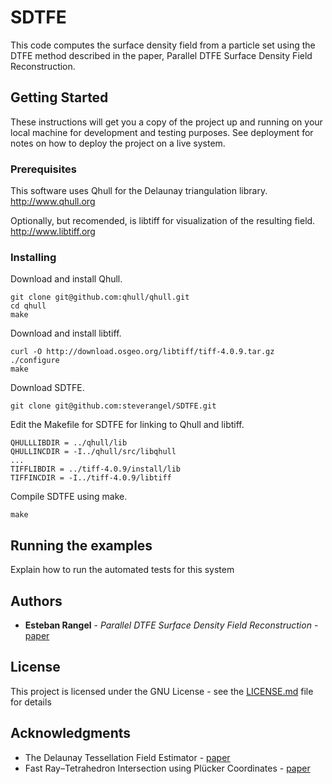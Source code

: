 # SDTFE
This code computes the surface density field from a particle set using the DTFE method described in the paper, Parallel DTFE Surface Density Field Reconstruction.  

## Getting Started

These instructions will get you a copy of the project up and running on your local machine for development and testing purposes. See deployment for notes on how to deploy the project on a live system.

### Prerequisites

This software uses Qhull for the Delaunay triangulation library. http://www.qhull.org

Optionally, but recomended, is libtiff for visualization of the resulting field. http://www.libtiff.org

### Installing

Download and install Qhull.

```
git clone git@github.com:qhull/qhull.git
cd qhull
make
```

Download and install libtiff.

```
curl -O http://download.osgeo.org/libtiff/tiff-4.0.9.tar.gz
./configure
make
```

Download SDTFE.

```
git clone git@github.com:steverangel/SDTFE.git
```

Edit the Makefile for SDTFE for linking to Qhull and libtiff.

```
QHULLLIBDIR = ../qhull/lib 
QHULLINCDIR = -I../qhull/src/libqhull
...
TIFFLIBDIR = ../tiff-4.0.9/install/lib
TIFFINCDIR = -I../tiff-4.0.9/libtiff
```

Compile SDTFE using make.

```
make
```

## Running the examples

Explain how to run the automated tests for this system


## Authors

* **Esteban Rangel** - *Parallel DTFE Surface Density Field Reconstruction* - [paper](http://ieeexplore.ieee.org/document/7776476/)

## License

This project is licensed under the GNU License - see the [LICENSE.md](LICENSE.md) file for details

## Acknowledgments

* The Delaunay Tessellation Field Estimator - [paper](https://arxiv.org/pdf/astro-ph/0011007.pdf)
* Fast Ray–Tetrahedron Intersection using Plücker Coordinates - [paper](http://citeseerx.ist.psu.edu/viewdoc/download?doi=10.1.1.565.3129&rep=rep1&type=pdf)
